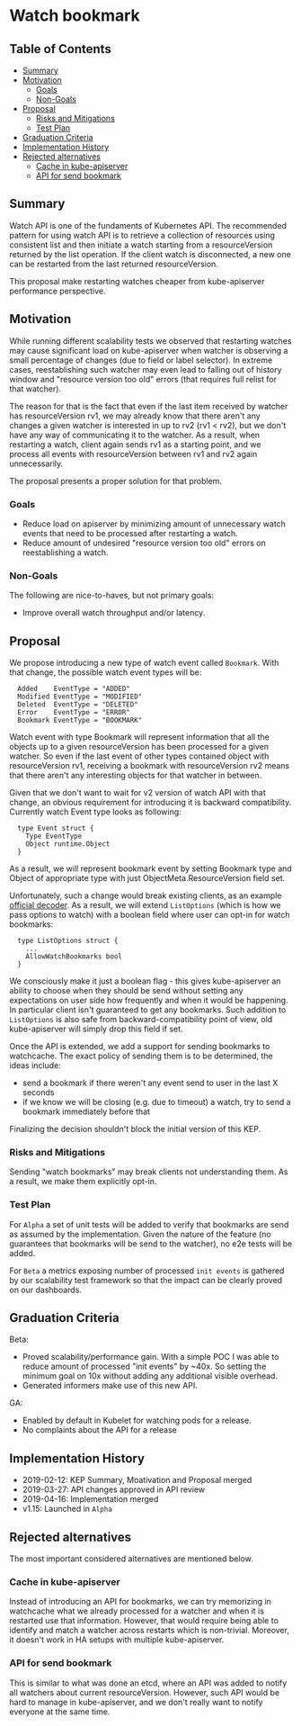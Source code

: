 # Watch bookmark

## Table of Contents

<!-- toc -->
- [Summary](#summary)
- [Motivation](#motivation)
  - [Goals](#goals)
  - [Non-Goals](#non-goals)
- [Proposal](#proposal)
  - [Risks and Mitigations](#risks-and-mitigations)
  - [Test Plan](#test-plan)
- [Graduation Criteria](#graduation-criteria)
- [Implementation History](#implementation-history)
- [Rejected alternatives](#rejected-alternatives)
  - [Cache in kube-apiserver](#cache-in-kube-apiserver)
  - [API for send bookmark](#api-for-send-bookmark)
<!-- /toc -->

## Summary

Watch API is one of the fundaments of Kubernetes API. The recommended pattern
for using watch API is to retrieve a collection of resources using consistent
list and then initiate a watch starting from a resourceVersion returned by the
list operation. If the client watch is disconnected, a new one can be restarted
from the last returned resourceVersion.

This proposal make restarting watches cheaper from kube-apiserver performance
perspective.

## Motivation

While running different scalability tests we observed that restarting watches
may cause significant load on kube-apiserver when watcher is observing a small
percentage of changes (due to field or label selector). In extreme cases,
reestablishing such watcher may even lead to falling out of history window
and "resource version too old" errors (that requires full relist for that
watcher).

The reason for that is the fact that even if the last item received by watcher
has resourceVersion rv1, we may already know that there aren't any changes
a given watcher is interested in up to rv2 (rv1 < rv2), but we don't have any
way of communicating it to the watcher. As a result, when restarting a watch,
client again sends rv1 as a starting point, and we process all events with
resourceVersion between rv1 and rv2 again unnecessarily.

The proposal presents a proper solution for that problem.

### Goals

- Reduce load on apiserver by minimizing amount of unnecessary watch events
that need to be processed after restarting a watch.
- Reduce amount of undesired "resource version too old" errors on reestablishing
a watch.

### Non-Goals

The following are nice-to-haves, but not primary goals:

- Improve overall watch throughput and/or latency.

## Proposal

We propose introducing a new type of watch event called `Bookmark`. With that
change, the possible watch event types will be:
```
  Added    EventType = "ADDED"
  Modified EventType = "MODIFIED"
  Deleted  EventType = "DELETED"
  Error    EventType = "ERROR"
  Bookmark EventType = "BOOKMARK"
```

Watch event with type Bookmark will represent information that all the objects
up to a given resourceVersion has been processed for a given watcher. So even
if the last event of other types contained object with resourceVersion rv1,
receiving a bookmark with resourceVersion rv2 means that there aren't
any interesting objects for that watcher in between.

Given that we don't want to wait for v2 version of watch API with that change,
an obvious requirement for introducing it is backward compatibility. Currently
watch Event type looks as following:
```
  type Event struct {
    Type EventType
    Object runtime.Object
  }
```

As a result, we will represent bookmark event by setting Bookmark type and
Object of appropriate type with just ObjectMeta.ResourceVersion field set.

Unfortunately, such a change would break existing clients, as an example
[official decoder][]. As a result, we will extend `ListOptions` (which is
how we pass options to watch) with a boolean field where user can opt-in
for watch bookmarks:
```
  type ListOptions struct {
    ...
    AllowWatchBookmarks bool
  }
```
We consciously make it just a boolean flag - this gives kube-apiserver an
ability to choose when they should be send without setting any expectations
on user side how frequently and when it would be happening. In particular
client isn't guaranteed to get any bookmarks.
Such addition to `ListOptions` is also safe from backward-compatibility
point of view, old kube-apiserver will simply drop this field if set.

Once the API is extended, we add a support for sending bookmarks to watchcache.
The exact policy of sending them is to be determined, the ideas include:
- send a bookmark if there weren't any event send to user in the last X
seconds
- if we know we will be closing (e.g. due to timeout) a watch, try to send
a bookmark immediately before that

Finalizing the decision shouldn't block the initial version of this KEP.

[official decoder]: https://github.com/kubernetes/kubernetes/blob/5d4795e14e02ac29273009d86ba3c5012684d5f4/staging/src/k8s.io/client-go/rest/watch/decoder.go#L57


### Risks and Mitigations

Sending "watch bookmarks" may break clients not understanding them.
As a result, we make them explicitly opt-in.

### Test Plan

For `Alpha` a set of unit tests will be added to verify that bookmarks are
send as assumed by the implementation.
Given the nature of the feature (no guarantees that bookmarks will be send
to the watcher), no e2e tests will be added.

For `Beta` a metrics exposing number of processed `init events` is gathered
by our scalability test framework so that the impact can be clearly proved
on our dashboards.

## Graduation Criteria

Beta:
- Proved scalability/performance gain. With a simple POC I was able to
reduce amount of processed "init events" by ~40x. So setting the minimum
goal on 10x without adding any additional visible overhead.
- Generated informers make use of this new API.

GA:
- Enabled by default in Kubelet for watching pods for a release.
- No complaints about the API for a release

## Implementation History

- 2019-02-12: KEP Summary, Moativation and Proposal merged
- 2019-03-27: API changes approved in API review
- 2019-04-16: Implementation merged
- v1.15: Launched in `Alpha`

## Rejected alternatives

The most important considered alternatives are mentioned below.

### Cache in kube-apiserver

Instead of introducing an API for bookmarks, we can try memorizing in watchcache
what we already processed for a watcher and when it is restarted use that
information. However, that would require being able to identify and match a
watcher across restarts which is non-trivial. Moreover, it doesn't work in
HA setups with multiple kube-apiserver.

### API for send bookmark

This is similar to what was done an etcd, where an API was added to notify
all watchers about current resourceVersion. However, such API would be hard
to manage in kube-apiserver, and we don't really want to notify everyone at
the same time.
